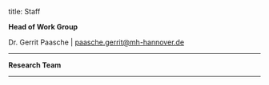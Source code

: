 title: Staff

**Head of Work Group**

Dr. Gerrit Paasche | <paasche.gerrit@mh-hannover.de>

---------------------------

**Research Team**


<!--

![Beschreibung](pic1.jpg)


Vorname Name | <Name.Vorname@mh-hannover.de>

Vorname Name | <Name.Vorname@mh-hannover.de>
-->

-----------------------------
